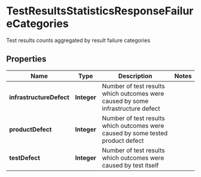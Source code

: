 

# TestResultsStatisticsResponseFailureCategories

Test results counts aggregated by result failure categories

## Properties

| Name | Type | Description | Notes |
|------------ | ------------- | ------------- | -------------|
|**infrastructureDefect** | **Integer** | Number of test results which outcomes were caused by some infrastructure defect |  |
|**productDefect** | **Integer** | Number of test results which outcomes were caused by some tested product defect |  |
|**testDefect** | **Integer** | Number of test results which outcomes were caused by test itself |  |



